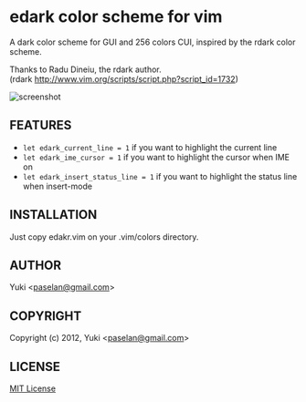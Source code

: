 edark color scheme for vim
==========================
A dark color scheme for GUI and 256 colors CUI, inspired by the rdark color scheme.

Thanks to Radu Dineiu, the rdark author.  
(rdark http://www.vim.org/scripts/script.php?script_id=1732)

![screenshot](https://raw.github.com/pasela/edark.vim/master/screenshot.png)

FEATURES
--------
- `let edark_current_line = 1` if you want to highlight the current line
- `let edark_ime_cursor = 1` if you want to highlight the cursor when IME on
- `let edark_insert_status_line = 1` if you want to highlight the status line when insert-mode

INSTALLATION
------------
Just copy edakr.vim on your .vim/colors directory.

AUTHOR
------
Yuki \<paselan@gmail.com\>

COPYRIGHT
---------
Copyright (c) 2012, Yuki \<paselan@gmail.com\>

LICENSE
-------
[MIT License][MIT]

[MIT]: http://www.opensource.org/licenses/mit-license.php
